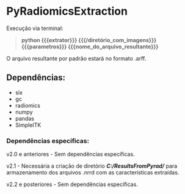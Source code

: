 # PyRadiomicsExtraction

Execução via terminal:

> **python {{{extrator}}} {{{/diretório_com_imagens}}} {{{parametros}}} {{{nome_do_arquivo_resultante}}}**

O arquivo resultante por padrão estará no formato .arff.

## Dependências:

- six
- gc
- radiomics
- numpy
- pandas
- SimpleITK

### Dependências específicas:

v2.0 e anteriores - Sem dependências específicas.

v2.1 - Necessária a criação de diretório ***C:/ResultsFromPyrad/*** para armazenamento dos arquivos .nrrd com as características extraídas.

v2.2 e posteriores - Sem dependências específicas.
